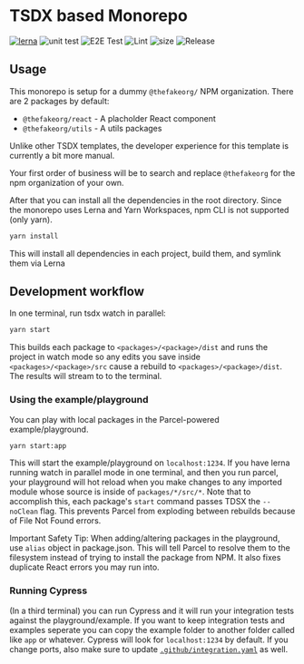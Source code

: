 # TSDX based Monorepo

[![lerna](https://img.shields.io/badge/maintained%20with-lerna-cc00ff.svg)](https://lerna.js.org/)
![unit test](https://github.com/ERS-HCL/ts-collaborate/workflows/Unit%20Test/badge.svg)
![E2E Test](https://github.com/ERS-HCL/ts-collaborate/workflows/E2E%20Test/badge.svg)
![Lint](https://github.com/ERS-HCL/ts-collaborate/workflows/Lint/badge.svg)
![size](https://github.com/ERS-HCL/ts-collaborate/workflows/Compressed%20Size/badge.svg)
![Release](https://github.com/ERS-HCL/ts-collaborate/workflows/Release/badge.svg)

## Usage

This monorepo is setup for a dummy `@thefakeorg/` NPM organization. There are 2 packages by default:

- `@thefakeorg/react` - A placholder React component
- `@thefakeorg/utils` - A utils packages

Unlike other TSDX templates, the developer experience for this template is currently a bit more manual.

Your first order of business will be to search and replace `@thefakeorg` for the npm organization of your own.

After that you can install all the dependencies in the root directory. Since the monorepo uses Lerna and Yarn Workspaces, npm CLI is not supported (only yarn).

```sh
yarn install
```

This will install all dependencies in each project, build them, and symlink them via Lerna

## Development workflow

In one terminal, run tsdx watch in parallel:

```sh
yarn start
```

This builds each package to `<packages>/<package>/dist` and runs the project in watch mode so any edits you save inside `<packages>/<package>/src` cause a rebuild to `<packages>/<package>/dist`. The results will stream to to the terminal.

### Using the example/playground

You can play with local packages in the Parcel-powered example/playground.

```sh
yarn start:app
```

This will start the example/playground on `localhost:1234`. If you have lerna running watch in parallel mode in one terminal, and then you run parcel, your playground will hot reload when you make changes to any imported module whose source is inside of `packages/*/src/*`. Note that to accomplish this, each package's `start` command passes TDSX the `--noClean` flag. This prevents Parcel from exploding between rebuilds because of File Not Found errors.

Important Safety Tip: When adding/altering packages in the playground, use `alias` object in package.json. This will tell Parcel to resolve them to the filesystem instead of trying to install the package from NPM. It also fixes duplicate React errors you may run into.

### Running Cypress

(In a third terminal) you can run Cypress and it will run your integration tests against the playground/example. If you want to keep integration tests and examples seperate you can copy the example folder to another folder called like `app` or whatever. Cypress will look for `localhost:1234` by default. If you change ports, also make sure to update [`.github/integration.yaml`](.github/integration.yml) as well.
